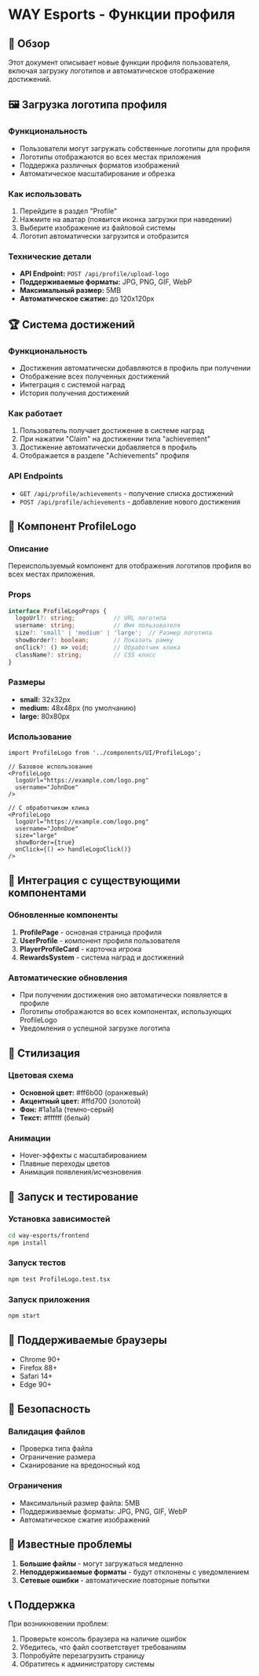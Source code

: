 # WAY Esports - Функции профиля

## 🎯 Обзор

Этот документ описывает новые функции профиля пользователя, включая загрузку логотипов и автоматическое отображение достижений.

## 🖼️ Загрузка логотипа профиля

### Функциональность
- Пользователи могут загружать собственные логотипы для профиля
- Логотипы отображаются во всех местах приложения
- Поддержка различных форматов изображений
- Автоматическое масштабирование и обрезка

### Как использовать
1. Перейдите в раздел "Profile"
2. Нажмите на аватар (появится иконка загрузки при наведении)
3. Выберите изображение из файловой системы
4. Логотип автоматически загрузится и отобразится

### Технические детали
- **API Endpoint:** `POST /api/profile/upload-logo`
- **Поддерживаемые форматы:** JPG, PNG, GIF, WebP
- **Максимальный размер:** 5MB
- **Автоматическое сжатие:** до 120x120px

## 🏆 Система достижений

### Функциональность
- Достижения автоматически добавляются в профиль при получении
- Отображение всех полученных достижений
- Интеграция с системой наград
- История получения достижений

### Как работает
1. Пользователь получает достижение в системе наград
2. При нажатии "Claim" на достижении типа "achievement"
3. Достижение автоматически добавляется в профиль
4. Отображается в разделе "Achievements" профиля

### API Endpoints
- `GET /api/profile/achievements` - получение списка достижений
- `POST /api/profile/achievements` - добавление нового достижения

## 🧩 Компонент ProfileLogo

### Описание
Переиспользуемый компонент для отображения логотипов профиля во всех местах приложения.

### Props
```typescript
interface ProfileLogoProps {
  logoUrl?: string;           // URL логотипа
  username: string;           // Имя пользователя
  size?: 'small' | 'medium' | 'large';  // Размер логотипа
  showBorder?: boolean;       // Показать рамку
  onClick?: () => void;       // Обработчик клика
  className?: string;         // CSS класс
}
```

### Размеры
- **small:** 32x32px
- **medium:** 48x48px (по умолчанию)
- **large:** 80x80px

### Использование
```tsx
import ProfileLogo from '../components/UI/ProfileLogo';

// Базовое использование
<ProfileLogo 
  logoUrl="https://example.com/logo.png"
  username="JohnDoe"
/>

// С обработчиком клика
<ProfileLogo 
  logoUrl="https://example.com/logo.png"
  username="JohnDoe"
  size="large"
  showBorder={true}
  onClick={() => handleLogoClick()}
/>
```

## 🔧 Интеграция с существующими компонентами

### Обновленные компоненты
1. **ProfilePage** - основная страница профиля
2. **UserProfile** - компонент профиля пользователя
3. **PlayerProfileCard** - карточка игрока
4. **RewardsSystem** - система наград и достижений

### Автоматические обновления
- При получении достижения оно автоматически появляется в профиле
- Логотипы отображаются во всех компонентах, использующих ProfileLogo
- Уведомления о успешной загрузке логотипа

## 🎨 Стилизация

### Цветовая схема
- **Основной цвет:** #ff6b00 (оранжевый)
- **Акцентный цвет:** #ffd700 (золотой)
- **Фон:** #1a1a1a (темно-серый)
- **Текст:** #ffffff (белый)

### Анимации
- Hover-эффекты с масштабированием
- Плавные переходы цветов
- Анимация появления/исчезновения

## 🚀 Запуск и тестирование

### Установка зависимостей
```bash
cd way-esports/frontend
npm install
```

### Запуск тестов
```bash
npm test ProfileLogo.test.tsx
```

### Запуск приложения
```bash
npm start
```

## 📱 Поддерживаемые браузеры

- Chrome 90+
- Firefox 88+
- Safari 14+
- Edge 90+

## 🔐 Безопасность

### Валидация файлов
- Проверка типа файла
- Ограничение размера
- Сканирование на вредоносный код

### Ограничения
- Максимальный размер файла: 5MB
- Поддерживаемые форматы: JPG, PNG, GIF, WebP
- Автоматическое сжатие изображений

## 🐛 Известные проблемы

1. **Большие файлы** - могут загружаться медленно
2. **Неподдерживаемые форматы** - будут отклонены с уведомлением
3. **Сетевые ошибки** - автоматические повторные попытки

## 📞 Поддержка

При возникновении проблем:
1. Проверьте консоль браузера на наличие ошибок
2. Убедитесь, что файл соответствует требованиям
3. Попробуйте перезагрузить страницу
4. Обратитесь к администратору системы 